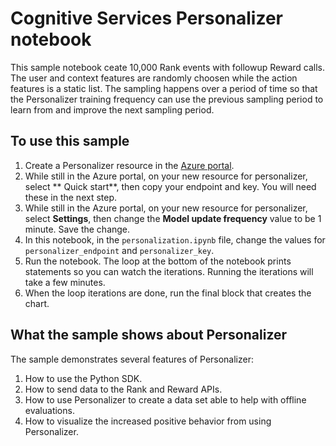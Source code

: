 # Cognitive Services Personalizer notebook

This sample notebook ceate 10,000 Rank events with followup Reward calls. The user and context features are randomly choosen while the action features is a static list. The sampling happens over a period of time so that the Personalizer training frequency can use the previous sampling period to learn from and improve the next sampling period.

## To use this sample

1. Create a Personalizer resource in the [Azure portal](https://azure.microsoft.com/free/). 
1. While still in the Azure portal, on your new resource for personalizer, select ** Quick start**, then copy your endpoint and key. You will need these in the next step.
1. While still in the Azure portal, on your new resource for personalizer, select **Settings**, then change the **Model update frequency** value to be 1 minute. Save the change. 
1. In this notebook, in the `personalization.ipynb` file, change the values for `personalizer_endpoint` and `personalizer_key`. 
1. Run the notebook. The loop at the bottom of the notebook prints statements so you can watch the iterations. Running the iterations will take a few minutes.
1. When the loop iterations are done, run the final block that creates the chart. 

## What the sample shows about Personalizer

The sample demonstrates several features of Personalizer:

1. How to use the Python SDK. 
1. How to send data to the Rank and Reward APIs.
1. How to use Personalizer to create a data set able to help with offline evaluations.
1. How to visualize the increased positive behavior from using Personalizer.